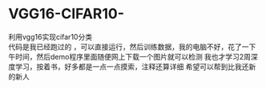 # VGG16-CIFAR10-
利用vgg16实现cifar10分类  
代码是我已经跑过的 ，可以直接运行，然后训练数据，我的电脑不好，花了一下午时间，然后demo程序里面随便网上下载一个图片就可以检测
我也才学习2周深度学习，按着书，好多都是一点一点摸索，注释还算详细  希望可以帮到比我还新的新人
